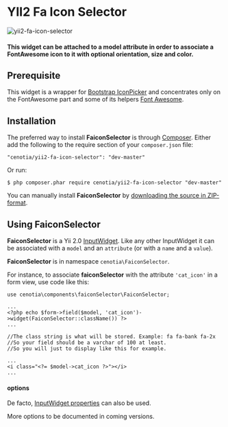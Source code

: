 YII2 Fa Icon Selector
==================

![yii2-fa-icon-selector](https://cloud.githubusercontent.com/assets/1721936/21603984/10708d46-d1a1-11e6-997b-2d19fbdb6300.gif)


#### This widget can be attached to a model attribute in order to associate a FontAwesome icon to it with optional orientation, size and color.
####


## Prerequisite ##

This widget is a wrapper for [Bootstrap IconPicker](http://victor-valencia.github.io/bootstrap-iconpicker/) and concentrates only on the FontAwesome part and some of its helpers [Font Awesome](http://fontawesome.io/). 



## Installation ##

The preferred way to install **FaiconSelector** is through [Composer](https://getcomposer.org/). Either add the following to the require section of your `composer.json` file:

`"cenotia/yii2-fa-icon-selector": "dev-master"` 

Or run:

`$ php composer.phar require cenotia/yii2-fa-icon-selector "dev-master"` 

You can manually install **FaiconSelector** by [downloading the source in ZIP-format](https://github.com/cenotia/yii2-fa-icon-selector/archive/master.zip).

## Using FaiconSelector ##

**FaiconSelector** is a Yii 2.0 [InputWidget](http://www.yiiframework.com/doc-2.0/yii-widgets-inputwidget.html). Like any other InputWidget it can be associated with a `model` and an `attribute` (or with a `name` and a `value`).

**FaiconSelector** is in namespace `cenotia\FaiconSelector`.

For instance, to associate **faiconSelector** with the attribute `'cat_icon'` in a form view, use code like this:

    use cenotia\components\faiconSelector\FaiconSelector;
        
	...
	<?php echo $form->field($model, 'cat_icon')->widget(FaiconSelector::className()) ?>
	...

	//The class string is what will be stored. Example: fa fa-bank fa-2x
	//So your field should be a varchar of 100 at least.
	//So you will just to display like this for example.

	...
	<i class="<?= $model->cat_icon ?>"></i>
	... 

#### options ####

De facto, [InputWidget properties](http://www.yiiframework.com/doc-2.0/yii-widgets-inputwidget.html) can also be used.

More options to be documented in coming versions.

